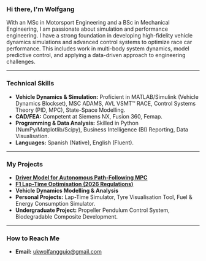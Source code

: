 ### Hi there, I'm Wolfgang

With an MSc in Motorsport Engineering and a BSc in Mechanical Engineering, I am passionate about simulation and performance engineering. I have a strong foundation in developing high-fidelity vehicle dynamics simulations and advanced control systems to optimize race car performance. This includes work in multi-body system dynamics, model predictive control, and applying a data-driven approach to engineering challenges.

---

###  Technical Skills

* **Vehicle Dynamics & Simulation:** Proficient in MATLAB/Simulink (Vehicle Dynamics Blockset), MSC ADAMS, AVL VSMT™ RACE, Control Systems Theory (PID, MPC), State-Space Modelling. 
* **CAD/FEA:** Competent at Siemens NX, Fusion 360, Femap. 
* **Programming & Data Analysis:** Skilled in Python (NumPy/Matplotlib/Scipy), Business Intelligence (BI) Reporting, Data Visualisation. 
* **Languages:** Spanish (Native), English (Fluent). 

---

###  My Projects


* [**Driver Model for Autonomous Path-Following MPC**](https://github.com/wguio07/MPC-Autonomous-Vehicle-Lateral-Control)   
* [**F1 Lap-Time Optimisation (2026 Regulations)** ](https://github.com/wguio07/F1-2026-Lap-Time-Optimisation)
* **Vehicle Dynamics Modelling & Analysis** 
* **Personal Projects:** Lap-Time Simulator, Tyre Visualisation Tool, Fuel & Energy Consumption Simulator.  
* **Undergraduate Project:** Propeller Pendulum Control System, Biodegradable Composite Development.

---

###  How to Reach Me

* **Email:** [ukwolfangguio@gmail.com](mailto:ukwolfangguio@gmail.com)
  
